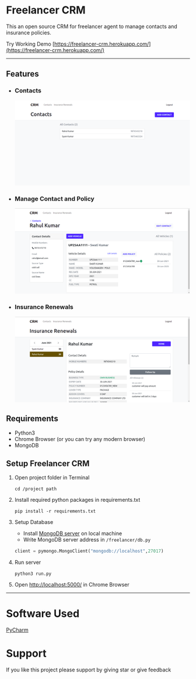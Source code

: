 # Freelancer CRM
This an open source CRM for freelancer agent to manage contacts and insurance policies.

Try Working Demo [https://freelancer-crm.herokuapp.com/](https://freelancer-crm.herokuapp.com/)

---

## Features

* ### Contacts
  ![Contacts](Screenshots/Contacts.png?raw=true "Contacts")

* ### Manage Contact and Policy
  ![View_Contact](Screenshots/View_Contact.png?raw=true "View_Contact")

* ### Insurance Renewals
  ![Insruance_Renewals](Screenshots/Insurance_Renewals.png?raw=true "Insruance_Renewals")



## Requirements

* Python3
* Chrome Browser (or you can try any modern browser)
* MongoDB


## Setup Freelancer CRM

1. Open project folder in Terminal
    ```commandline
   cd /project path
   ```

1. Install required python packages in requirements.txt
    ```commandline
   pip install -r requirements.txt
    ```

1. Setup Database
    * Install [MongoDB server](https://www.mongodb.com/try/download/community) on local machine
    * Write MongoDB server address in ```/freelancer/db.py```
   ```python
   client = pymongo.MongoClient("mongodb://localhost",27017)
   ```

1. Run server
    ```commandline
   python3 run.py
   ```

1. Open [http://localhost:5000/](http://localhost:5000/) in Chrome Browser

---

# Software Used
[PyCharm](https://www.jetbrains.com/pycharm/)

# Support
If you like this project please support by giving star or give feedback
